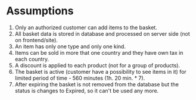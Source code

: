 # Assumptions
1. Only an authorized customer can add items to the basket.
2. All basket data is stored in database and processed on server side (not on frontend/site).
3. An item has only one type and only one kind.
4. Items can be sold in more that one country and they have own tax in each country.
5. A discount is applied to each product (not for a group of products).
6. The basket is active (customer have a possibility to see items in it) for limited period of time - 560 minutes (1h. 20 min. * 7).
7. After expiring the basket is not removed from the database but the status is changes to Expired, so it can't be used any more.

